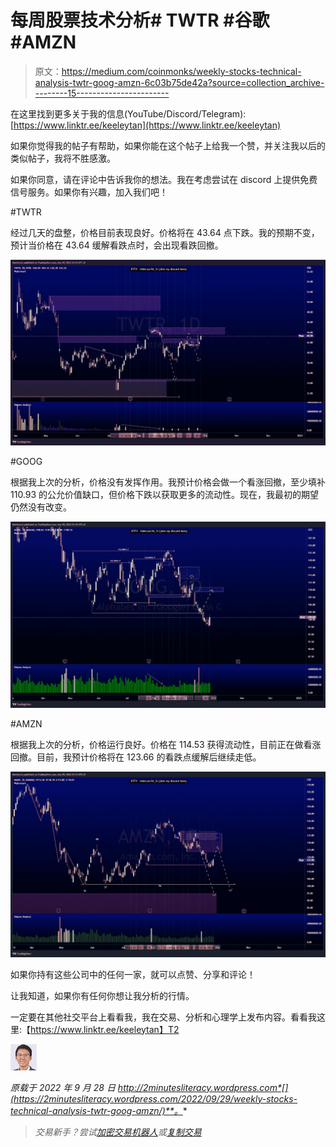 # 每周股票技术分析# TWTR #谷歌#AMZN

> 原文：<https://medium.com/coinmonks/weekly-stocks-technical-analysis-twtr-goog-amzn-6c03b75de42a?source=collection_archive---------15----------------------->

在这里找到更多关于我的信息(YouTube/Discord/Telegram):[https://www.linktr.ee/keeleytan](https://www.linktr.ee/keeleytan)

如果你觉得我的帖子有帮助，如果你能在这个帖子上给我一个赞，并关注我以后的类似帖子，我将不胜感激。

如果你同意，请在评论中告诉我你的想法。我在考虑尝试在 discord 上提供免费信号服务。如果你有兴趣，加入我们吧！

#TWTR

经过几天的盘整，价格目前表现良好。价格将在 43.64 点下跌。我的预期不变，预计当价格在 43.64 缓解看跌点时，会出现看跌回撤。

![](img/aa65aa108bf116d7ac1e1a4cbc858d33.png)

#GOOG

根据我上次的分析，价格没有发挥作用。我预计价格会做一个看涨回撤，至少填补 110.93 的公允价值缺口，但价格下跌以获取更多的流动性。现在，我最初的期望仍然没有改变。

![](img/1d4090cb312d921a18efb9c62b2f0d43.png)

#AMZN

根据我上次的分析，价格运行良好。价格在 114.53 获得流动性，目前正在做看涨回撤。目前，我预计价格将在 123.66 的看跌点缓解后继续走低。

![](img/0c3b673dff2b28e1d37e14930c47ba3a.png)

如果你持有这些公司中的任何一家，就可以点赞、分享和评论！

让我知道，如果你有任何你想让我分析的行情。

一定要在其他社交平台上看看我，我在交易、分析和心理学上发布内容。看看我这里:【https://www.linktr.ee/keeleytan】T2

![](img/e568c0bc40fd29360d761174e02b50f5.png)

*原载于 2022 年 9 月 28 日 http://2minutesliteracy.wordpress.com*[](https://2minutesliteracy.wordpress.com/2022/09/29/weekly-stocks-technical-analysis-twtr-goog-amzn/)**。**

> *交易新手？尝试[加密交易机器人](/coinmonks/crypto-trading-bot-c2ffce8acb2a)或[复制交易](/coinmonks/top-10-crypto-copy-trading-platforms-for-beginners-d0c37c7d698c)*